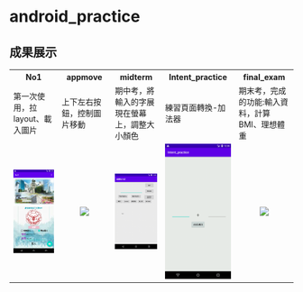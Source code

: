 # android_practice

## 成果展示
<table>
  <tr>
    <th width="250">No1</th>
    <th width="250">appmove</th>
    <th width="250">midterm</th>
    <th width="250">Intent_practice</th>
    <th width="250">final_exam</th>
  </tr>
  <tr>
    <td>第一次使用，拉layout、載入圖片</td>
    <td>上下左右按鈕，控制圖片移動</td>
    <td>期中考，將輸入的字展現在螢幕上，調整大小顏色</td>
    <td>練習頁面轉換-加法器</td>
    <td>期末考，完成的功能:輸入資料，計算BMI、理想體重</td>
  </tr>
  <tr>
    <td align="center"><img src="https://github.com/penglingg/android_practice/blob/main/layout.png" width="150"></td>
    <td align="center"><img src="https://github.com/penglingg/android_practice/blob/main/appmove.gif" width="150"></td>
    <td align="center"><img src="https://github.com/penglingg/android_practice/blob/main/midterm.gif" width="150"></td>
    <td align="center"><img src="https://github.com/penglingg/android_practice/blob/main/intent_practice.gif" width="150"></td>
    <td align="center"><img src="https://github.com/penglingg/android_practice/blob/main/final_exam.gif" width="150"></td>
  </tr>
</table>
